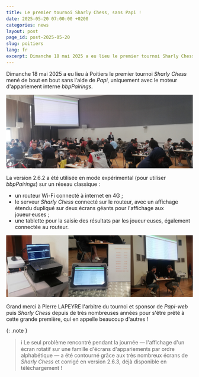 ```yaml
---
title: Le premier tournoi Sharly Chess, sans Papi !
date: 2025-05-20 07:00:00 +0200
categories: news
layout: post
page_id: post-2025-05-20
slug: poitiers
lang: fr
excerpt: Dimanche 18 mai 2025 a eu lieu le premier tournoi Sharly Chess mené de bout en bout sans l'aide de Papi, uniquement avec le moteur d'appariement interne bbpPairings.
---
```


Dimanche 18 mai 2025 a eu lieu à Poitiers le premier tournoi _Sharly Chess_ mené de bout en bout sans l'aide de _Papi_, uniquement avec le moteur d'appariement interne _bbpPairings_.

<img class="screenshot sepia" src="/assets/images/20250518-poitiers/20250518-1.jpg">

La version 2.6.2 a été utilisée en mode expérimental (pour utiliser _bbpPairings_) sur un réseau classique :
- un routeur Wi-Fi connecté à internet en 4G ;
- le serveur _Sharly Chess_ connecté sur le routeur, avec un affichage étendu dupliqué sur deux écrans géants pour l'affichage aux joueur·euses ;
- une tablette pour la saisie des résultats par les joueur·euses, également connectée au routeur.

<img class="screenshot sepia" src="/assets/images/20250518-poitiers/20250518-2.jpg">

Grand merci à Pierre LAPEYRE l'arbitre du tournoi et sponsor de _Papi-web_ puis _Sharly Chess_ depuis de très nombreuses années pour s'être prêté à cette grande première, qui en appelle beaucoup d'autres !

{: .note }
> :information_source: Le seul problème rencontré pendant la journée — l'affichage d'un écran rotatif sur une famille d'écrans d'appariements par ordre alphabétique — a été contourné grâce aux très nombreux écrans de _Sharly Chess_ et corrigé en version 2.6.3, déjà disponible en téléchargement !
